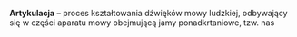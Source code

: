 **Artykulacja** – proces kształtowania dźwięków mowy ludzkiej, odbywający się w części aparatu mowy obejmującą jamy ponadkrtaniowe, tzw. nas
<br />

